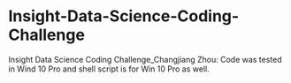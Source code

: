 # Insight-Data-Science-Coding-Challenge
Insight Data Science Coding Challenge_Changjiang Zhou: 
Code was tested in Wind 10 Pro and shell script is for Win 10 Pro as well.
